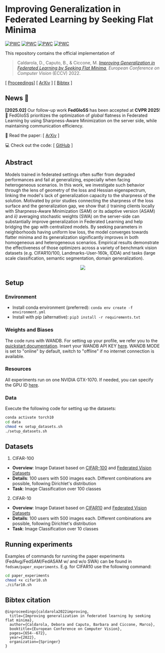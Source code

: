 # Improving Generalization in Federated Learning by Seeking Flat Minima

[![PWC](https://img.shields.io/endpoint.svg?url=https://paperswithcode.com/badge/improving-generalization-in-federated/federated-learning-on-landmarks-user-160k)](https://paperswithcode.com/sota/federated-learning-on-landmarks-user-160k?p=improving-generalization-in-federated)
[![PWC](https://img.shields.io/endpoint.svg?url=https://paperswithcode.com/badge/improving-generalization-in-federated/federated-learning-on-cifar-100-alpha-0-5)](https://paperswithcode.com/sota/federated-learning-on-cifar-100-alpha-0-5?p=improving-generalization-in-federated)
[![PWC](https://img.shields.io/endpoint.svg?url=https://paperswithcode.com/badge/improving-generalization-in-federated/federated-learning-on-cifar-100-alpha-0-5-5)](https://paperswithcode.com/sota/federated-learning-on-cifar-100-alpha-0-5-5?p=improving-generalization-in-federated)
[![PWC](https://img.shields.io/endpoint.svg?url=https://paperswithcode.com/badge/improving-generalization-in-federated/federated-learning-on-cityscapes)](https://paperswithcode.com/sota/federated-learning-on-cityscapes?p=improving-generalization-in-federated)

This repository contains the official implementation of
> Caldarola, D., Caputo, B., & Ciccone, M. [_Improving Generalization in Federated Learning by Seeking Flat Minima_](https://arxiv.org/abs/2203.11834), _European Conference on Computer Vision_ (ECCV) 2022.

[ [Proceedings](https://www.ecva.net/papers/eccv_2022/papers_ECCV/papers/136830636.pdf)] [ [ArXiv](https://arxiv.org/abs/2203.11834) ] [ [Bibtex](#bibtex-citation) ]

## News :loudspeaker:
**\[2025.02\]**  Our follow-up work **FedGloSS** has been accepted at **CVPR 2025**! :tada: 
FedGloSS prioritizes the optimization of _global_ flatness in Federated Learning by using Sharpness-Aware Minimization on the server side, while maintaining communication efficiency.

:book: Read the paper: [ [ArXiv](https://arxiv.org/abs/2412.03752) ] 

💻 Check out the code: [ [GitHub](https://github.com/pietrocagnasso/fedgloss/) ]


## Abstract
Models trained in federated settings often suffer from degraded performances and fail at generalizing, especially
when facing heterogeneous scenarios. In this work, we investigate such behavior through the lens of geometry of the loss
and Hessian eigenspectrum, linking the model's lack of generalization capacity to the sharpness of the solution.
Motivated by prior studies connecting the sharpness of the loss surface and the generalization gap, we show that _i)_
training clients locally with Sharpness-Aware Minimization (SAM) or its adaptive version (ASAM) and _ii)_
averaging stochastic weights (SWA) on the server-side can substantially improve generalization in Federated Learning
and help bridging the gap with centralized models.
By seeking parameters in neighborhoods having uniform low loss, the model converges towards flatter minima and its
generalization significantly improves in both homogeneous and heterogeneous scenarios. Empirical results demonstrate the
effectiveness of those optimizers across a variety of benchmark vision datasets (e.g. CIFAR10/100, Landmarks-User-160k,
IDDA) and tasks (large scale classification, semantic segmentation, domain generalization).

<p align="center">
 <img src="loss_landscapes/loss_landscapes_fig1.png">
</p>


## Setup
### Environment
- Install conda environment (preferred): ```conda env create -f environment.yml```
- Install with pip (alternative): ```pip3 install -r requirements.txt```

### Weights and Biases
The code runs with WANDB. For setting up your profile, we refer you to the [quickstart documentation](https://docs.wandb.ai/quickstart). Insert your WANDB API KEY [here](https://github.com/debcaldarola/fedsam/blob/master/models/main.py#L24). WANDB MODE is set to "online" by default, switch to "offline" if no internet connection is available.

### Resources
All experiments run on one NVIDIA GTX-1070. If needed, you can specify the GPU ID [here](https://github.com/debcaldarola/fedsam/blob/master/models/main.py#L8).

### Data
Execute the following code for setting up the datasets:
```bash
conda activate torch10
cd data
chmod +x setup_datasets.sh
./setup_datasets.sh
```

## Datasets

1. CIFAR-100
  * **Overview**: Image Dataset based on [CIFAR-100](https://www.cs.toronto.edu/~kriz/cifar.html) and [Federated Vision Datasets](https://github.com/google-research/google-research/tree/master/federated_vision_datasets)
  * **Details**: 100 users with 500 images each. Different combinations are possible, following Dirichlet's distribution
  * **Task**: Image Classification over 100 classes

2. CIFAR-10
  * **Overview**: Image Dataset based on [CIFAR10](https://www.cs.toronto.edu/~kriz/cifar.html) and [Federated Vision Datasets](https://github.com/google-research/google-research/tree/master/federated_vision_datasets)
  * **Details**: 100 users with 500 images each. Different combinations are possible, following Dirichlet's distribution
  * **Task**: Image Classification over 10 classes


## Running experiments
Examples of commands for running the paper experiments (FedAvg/FedSAM/FedASAM w/ and w/o SWA) can be found in ```fedsam/paper_experiments```.
E.g. for CIFAR10 use the following command:
```bash
cd paper_experiments
chmod +x cifar10.sh
./cifar10.sh
```

## Bibtex citation
```text
@inproceedings{caldarola2022improving,
  title={Improving generalization in federated learning by seeking flat minima},
  author={Caldarola, Debora and Caputo, Barbara and Ciccone, Marco},
  booktitle={European Conference on Computer Vision},
  pages={654--672},
  year={2022},
  organization={Springer}
}
```
